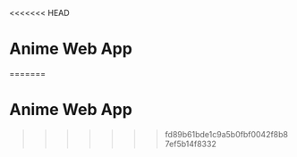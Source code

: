 <<<<<<< HEAD
# Anime Web App
=======
# Anime Web App


>>>>>>> fd89b61bde1c9a5b0fbf0042f8b87ef5b14f8332
